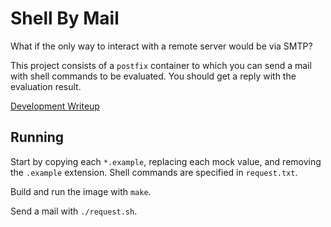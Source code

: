 # Shell By Mail

What if the only way to interact with a remote server would be via SMTP?

This project consists of a `postfix` container to which you can send a mail with shell commands to be evaluated. You should get a reply with the evaluation result.

[Development Writeup](https://nevesnunes.github.io/blog/2019/08/27/Shell-By-Mail.html)

## Running

Start by copying each `*.example`, replacing each mock value, and removing the `.example` extension. Shell commands are specified in `request.txt`.

Build and run the image with `make`.

Send a mail with `./request.sh`.
